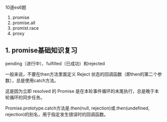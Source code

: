 10道es6题

1. promise
2. promise.all
3. promist.race
4. proxy






## 1. promise基础知识复习

pending（进行中）、fulfilled（已成功）和rejected

一般来说，不要在then方法里面定义 Reject 状态的回调函数（即then的第二个参数），总是使用catch方法。

这是因为立即 resolved 的 Promise 是在本轮事件循环的末尾执行，总是晚于本轮循环的同步任务。



Promise.prototype.catch方法是.then(null, rejection)或.then(undefined, rejection)的别名，用于指定发生错误时的回调函数。